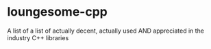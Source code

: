 # loungesome-cpp
A list of a list of actually decent, actually used AND appreciated in the industry C++ libraries
